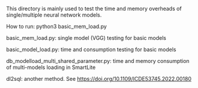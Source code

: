 This directory is mainly used to test the time and memory overheads of single/multiple neural network models.

How to run: python3 basic_mem_load.py

basic_mem_load.py: single model (VGG) testing for basic models

basic_model_load.py: time and consumption testing for basic models

db_modelload_multi_shared_parameter.py: time and memory consumption of multi-models loading in SmartLite

dl2sql: another method. See https://doi.org/10.1109/ICDE53745.2022.00180


